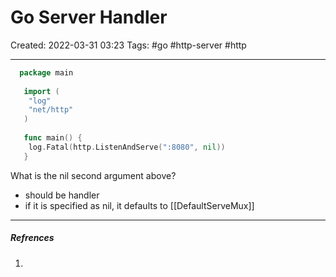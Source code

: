 # Go Server Handler
Created: 2022-03-31 03:23
Tags: #go #http-server #http
____

```go
  package main
   
   import (
   	"log"
   	"net/http"
   )
   
   func main() {
   	log.Fatal(http.ListenAndServe(":8080", nil))
   }
```

What is the nil second argument above?
- should be handler 
- if it is specified as nil, it defaults to [[DefaultServeMux]]


_____
##### Refrences
1.

